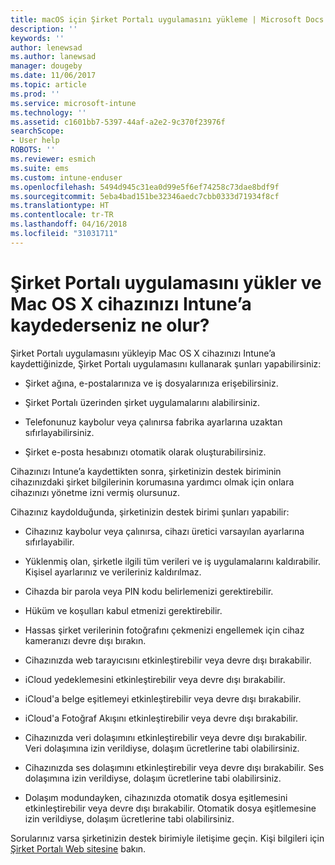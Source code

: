 ```yaml
---
title: macOS için Şirket Portalı uygulamasını yükleme | Microsoft Docs
description: ''
keywords: ''
author: lenewsad
ms.author: lanewsad
manager: dougeby
ms.date: 11/06/2017
ms.topic: article
ms.prod: ''
ms.service: microsoft-intune
ms.technology: ''
ms.assetid: c1601bb7-5397-44af-a2e2-9c370f23976f
searchScope:
- User help
ROBOTS: ''
ms.reviewer: esmich
ms.suite: ems
ms.custom: intune-enduser
ms.openlocfilehash: 5494d945c31ea0d99e5f6ef74258c73dae8bdf9f
ms.sourcegitcommit: 5eba4bad151be32346aedc7cbb0333d71934f8cf
ms.translationtype: HT
ms.contentlocale: tr-TR
ms.lasthandoff: 04/16/2018
ms.locfileid: "31031711"
---
```

# <a name="what-happens-if-you-install-the-company-portal-app-and-enroll-your-macos-device-in-intune"></a>Şirket Portalı uygulamasını yükler ve Mac OS X cihazınızı Intune’a kaydederseniz ne olur?

Şirket Portalı uygulamasını yükleyip Mac OS X cihazınızı Intune’a kaydettiğinizde, Şirket Portalı uygulamasını kullanarak şunları yapabilirsiniz:

-   Şirket ağına, e-postalarınıza ve iş dosyalarınıza erişebilirsiniz.

-   Şirket Portalı üzerinden şirket uygulamalarını alabilirsiniz.

-   Telefonunuz kaybolur veya çalınırsa fabrika ayarlarına uzaktan sıfırlayabilirsiniz.

-   Şirket e-posta hesabınızı otomatik olarak oluşturabilirsiniz.

Cihazınızı Intune’a kaydettikten sonra, şirketinizin destek biriminin cihazınızdaki şirket bilgilerinin korumasına yardımcı olmak için onlara cihazınızı yönetme izni vermiş olursunuz.

Cihazınız kaydolduğunda, şirketinizin destek birimi şunları yapabilir:

-   Cihazınız kaybolur veya çalınırsa, cihazı üretici varsayılan ayarlarına sıfırlayabilir.

-   Yüklenmiş olan, şirketle ilgili tüm verileri ve iş uygulamalarını kaldırabilir. Kişisel ayarlarınız ve verileriniz kaldırılmaz.

-   Cihazda bir parola veya PIN kodu belirlemenizi gerektirebilir.

-   Hüküm ve koşulları kabul etmenizi gerektirebilir.

-   Hassas şirket verilerinin fotoğrafını çekmenizi engellemek için cihaz kameranızı devre dışı bırakın.

-   Cihazınızda web tarayıcısını etkinleştirebilir veya devre dışı bırakabilir.

-   iCloud yedeklemesini etkinleştirebilir veya devre dışı bırakabilir.

-   iCloud'a belge eşitlemeyi etkinleştirebilir veya devre dışı bırakabilir.

-   iCloud'a Fotoğraf Akışını etkinleştirebilir veya devre dışı bırakabilir.

-   Cihazınızda veri dolaşımını etkinleştirebilir veya devre dışı bırakabilir. Veri dolaşımına izin verildiyse, dolaşım ücretlerine tabi olabilirsiniz.

-   Cihazınızda ses dolaşımını etkinleştirebilir veya devre dışı bırakabilir. Ses dolaşımına izin verildiyse, dolaşım ücretlerine tabi olabilirsiniz.

-   Dolaşım modundayken, cihazınızda otomatik dosya eşitlemesini etkinleştirebilir veya devre dışı bırakabilir. Otomatik dosya eşitlemesine izin verildiyse, dolaşım ücretlerine tabi olabilirsiniz.

Sorularınız varsa şirketinizin destek birimiyle iletişime geçin. Kişi bilgileri için [Şirket Portalı Web sitesine](https://portal.manage.microsoft.com#HelpDeskDialog) bakın.
